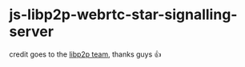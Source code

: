 # js-libp2p-webrtc-star-signalling-server

credit goes to the [libp2p team](https://github.com/libp2p/js-libp2p-webrtc-star), thanks guys :+1:
